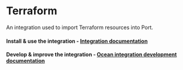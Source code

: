 # Terraform

An integration used to import Terraform resources into Port.

#### Install & use the integration - [Integration documentation](http://localhost:4000/build-your-software-catalog/sync-data-to-catalog/iac/terraform/examples/terraform)

#### Develop & improve the integration - [Ocean integration development documentation](https://ocean.getport.io/develop-an-integration/)